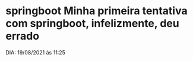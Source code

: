 # springboot Minha primeira tentativa com springboot, infelizmente, deu errado
DIA: 19/08/2021 ás 11:25
